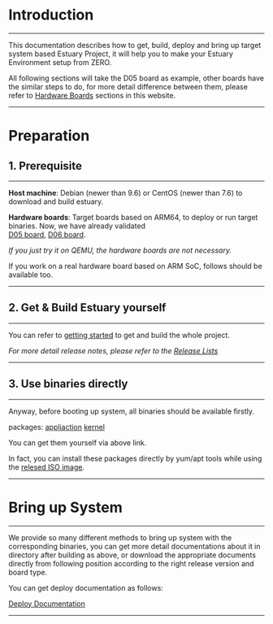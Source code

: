
# Introduction
---

This documentation describes how to get, build, deploy and bring up target system based Estuary Project, 
it will help you to make your Estuary Environment setup from ZERO.

All following sections will take the D05 board as example, other boards have the similar steps to do, 
for more detail difference between them, please refer to 
[Hardware Boards](https://open-estuary.github.io/tags/#Hardware%20Boards) sections in this website.

---


# Preparation

## 1. Prerequisite
---
**Host machine**: Debian (newer than 9.6) or CentOS (newer than 7.6) to download and build estuary.

**Hardware boards**: Target boards based on ARM64, to deploy or run target binaries. 
Now, we have already validated  
[D05 board](https://open-estuary.github.io/2016/08/30/d05-board/), 
[D06 board](https://open-estuary.github.io/2018/07/25/d06-board/). 

*If you just try it on QEMU, the hardware boards are not necessary.*

If you work on a real hardware board based on ARM SoC, follows should be available too.

---

## 2. Get & Build Estuary yourself
---
You can refer to [getting started](https://open-estuary.github.io/2015/09/08/getting-started/) to get 
and build the whole project.

*For more detail release notes, please refer to the 
[Release Lists](https://open-estuary.github.io/2019/06/29/releases/)*

---

## 3. Use binaries directly
---
Anyway, before booting up system, all binaries should be available firstly.

packages:
[appliaction](http://203.160.91.226:18083/repodata/releases/5.0/) 
[kernel](http://203.160.91.226:18083/repodata/releases/5.2/)

You can get them yourself via above link.

In fact, you can install these packages directly by yum/apt tools while using the 
[relesed ISO image](ftp://117.78.41.188/releases/).

---

# Bring up System
---
We provide so many different methods to bring up system with the corresponding binaries, 
you can get more detail documentations about it in directory after building as above, 
or download the appropriate documents directly from following position according to the right 
release version and board type. 

You can get deploy documentation as follows:

[Deploy Documentation](https://github.com/open-estuary/estuary/blob/master/doc/Deploy_Manual.4All.md)

---
